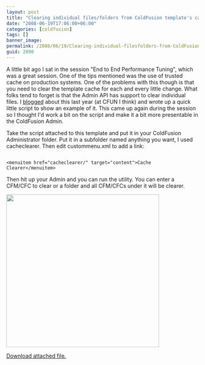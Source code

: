 ```yaml
---
layout: post
title: "Clearing individual files/folders from ColdFusion template's cache"
date: "2008-06-19T17:06:00+06:00"
categories: [coldfusion]
tags: []
banner_image: 
permalink: /2008/06/19/Clearing-individual-filesfolders-from-ColdFusion-templates-cache
guid: 2890
---
```


A little bit ago I sat in the session "End to End Performance Tuning", which was a great session. One of the tips mentioned was the use of trusted cache on production systems. One of the problems with this though is that you need to clear the template cache for each and every little change. What folks tend to forget is that the Admin API has support to clear individual files. I <a href="http://www.raymondcamden.com/index.cfm/2007/6/7/ColdFusion-8-Admin-API-and-Trusted-Cache">blogged</a> about this last year (at CFUN I think) and wrote up a quick little script to show an example of it. This came up again during the session so I thought I'd work a bit on the script and make it a bit more presentable in the ColdFusion Admin. 

Take the script attached to this template and put it in your ColdFusion Administrator folder. Put it in a subfolder named anything you want, I used cacheclearer. Then edit custommenu.xml to add a link:

<code>
&lt;menuitem href="cacheclearer/" target="content"&gt;Cache Clearer&lt;/menuitem&gt;
</code>

Then hit up your Admin and you can run the utility. You can enter a CFM/CFC to clear or a folder and all CFM/CFCs under it will be clearer.

<img src="https://static.raymondcamden.com/images/cfjedi/cacheclearer.png" width="400"><p><a href='enclosures/D{% raw %}%3A%{% endraw %}5Chosts{% raw %}%5Cwww%{% endraw %}2Ecoldfusionjedi{% raw %}%2Ecom%{% endraw %}5Cenclosures{% raw %}%2Fcacheclearer%{% endraw %}2Ezip'>Download attached file.</a></p>